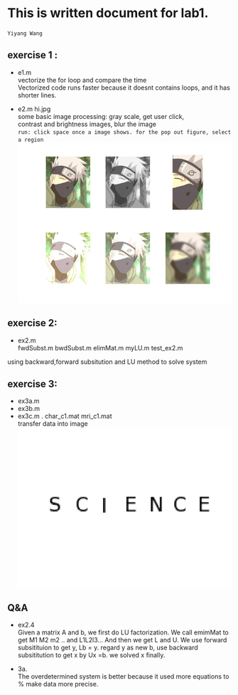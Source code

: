 # This is written document for lab1. 
`Yiyang Wang`

## exercise 1 : 
* e1.m </br>
 vectorize the for loop and compare the time </br>
 Vectorized code runs faster because it doesnt contains loops, and it has shorter lines.

* e2.m  hi.jpg </br>
some basic image processing: gray scale, get user click,</br>
contrast and brightness images, blur the image </br>
`run: click space once a image shows. for the pop out figure, select a region` </br>
![image](image.jpg)


## exercise 2: 
* ex2.m </br>
fwdSubst.m  bwdSubst.m  elimMat.m  myLU.m  test_ex2.m </br>

using backward,forward subsitution and LU method to solve system 



## exercise 3: 
* ex3a.m
* ex3b.m
* ex3c.m . 
char_c1.mat
mri_c1.mat
</br> transfer data into image
![science](exercise3/scince.jpg)

		
		
## Q&A
* ex2.4 </br>
Given a matrix A and b, we first do LU factorization. We call emimMat to get M1 M2 m2 .. and L1L2l3... And then we get L and U. We use forward subsitituion to get y, Lb = y. regard y as new b, use backward subsititution to get x by Ux =b. we solved x finally. 

* 3a.</br> 
The overdetermined system is better because it used more equations to
  % make data more precise. 
  

